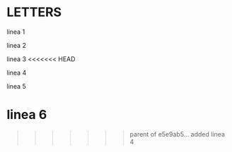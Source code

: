 # LETTERS

linea 1

linea 2

linea 3
<<<<<<< HEAD

linea 4

linea 5

linea 6
=======
>>>>>>> parent of e5e9ab5... added linea 4
